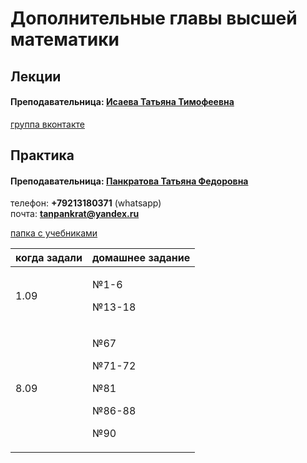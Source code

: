 # Дополнительные главы высшей математики

## Лекции

#### Преподавательница: [Исаева Татьяна Тимофеевна](https://isu.ifmo.ru/pls/apex/f?p=2143:3:105747231495544::NO::PID:146553)

[группа вконтакте](https://vk.com/club193548696)

## Практика

#### Преподавательница: [Панкратова Татьяна Федоровна](https://isu.ifmo.ru/pls/apex/f?p=2143:3:105747231495544::NO::PID:100625)

телефон: **+79213180371** \(whatsapp\)  
почта: **tanpankrat@yandex.ru**

[папка с учебниками](https://drive.google.com/drive/folders/1LcAiNhYUjP6Au3LD4q3pjy7EvXb958Pd)

<table>
  <thead>
    <tr>
      <th style="text-align:left">&#x43A;&#x43E;&#x433;&#x434;&#x430; &#x437;&#x430;&#x434;&#x430;&#x43B;&#x438;</th>
      <th
      style="text-align:left">&#x434;&#x43E;&#x43C;&#x430;&#x448;&#x43D;&#x435;&#x435; &#x437;&#x430;&#x434;&#x430;&#x43D;&#x438;&#x435;</th>
    </tr>
  </thead>
  <tbody>
    <tr>
      <td style="text-align:left">1.09</td>
      <td style="text-align:left">
        <p>&#x2116;1-6</p>
        <p>&#x2116;13-18</p>
      </td>
    </tr>
    <tr>
      <td style="text-align:left">8.09</td>
      <td style="text-align:left">
        <p>&#x2116;67</p>
        <p>&#x2116;71-72</p>
        <p>&#x2116;81</p>
        <p>&#x2116;86-88</p>
        <p>&#x2116;90</p>
      </td>
    </tr>
  </tbody>
</table>

